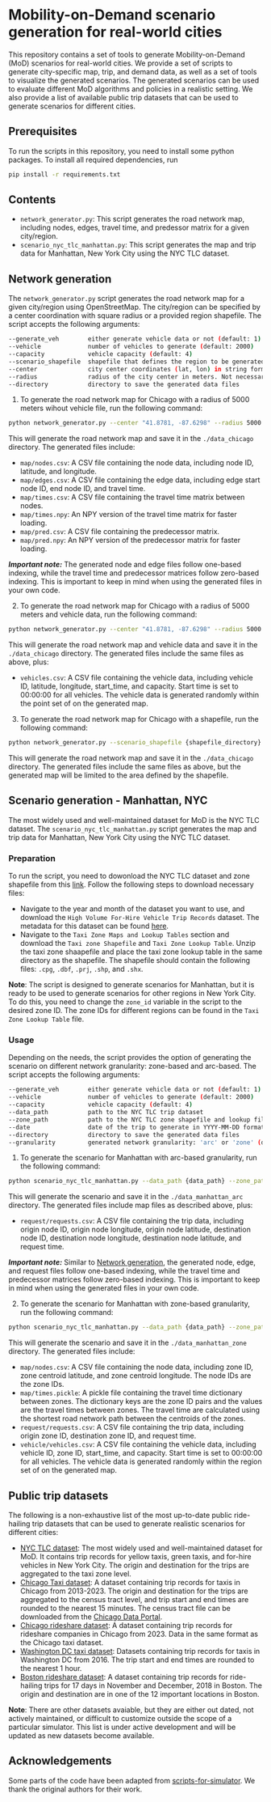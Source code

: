 # Mobility-on-Demand scenario generation for real-world cities
This repository contains a set of tools to generate Mobility-on-Demand (MoD) scenarios for real-world cities. We provide a set of scripts to generate city-specific map, trip, and demand data, as well as a set of tools to visualize the generated scenarios. The generated scenarios can be used to evaluate different MoD algorithms and policies in a realistic setting. We also provide a list of available public trip datasets that can be used to generate scenarios for different cities.

## Prerequisites
To run the scripts in this repository, you need to install some python packages. To install all required dependencies, run
```bash
pip install -r requirements.txt
```

## Contents
- `network_generator.py`: This script generates the road network map, including nodes, edges, travel time, and predessor matrix for a given city/region.
- `scenario_nyc_tlc_manhattan.py`: This script generates the map and trip data for Manhattan, New York City using the NYC TLC dataset.

## Network generation
The `network_generator.py` script generates the road network map for a given city/region using OpenStreetMap. The city/region can be specified by a center coordination with square radius or a provided region shapefile. The script accepts the following arguments:
```bash
--generate_veh        either generate vehicle data or not (default: 1)
--vehicle             number of vehicles to generate (default: 2000)
--capacity            vehicle capacity (default: 4)
--scenario_shapefile  shapefile that defines the region to be generated if any
--center              city center coordinates (lat, lon) in string format
--radius              radius of the city center in meters. Not necessary if shapefile is provided
--directory           directory to save the generated data files
```
1. To generate the road network map for Chicago with a radius of 5000 meters wihout vehicle file, run the following command:
```bash
python network_generator.py --center "41.8781, -87.6298" --radius 5000 --directory ./data_chicago
```
This will generate the road network map and save it in the `./data_chicago` directory. The generated files include:
- `map/nodes.csv`: A CSV file containing the node data, including node ID, latitude, and longitude.
- `map/edges.csv`: A CSV file containing the edge data, including edge start node ID, end node ID, and travel time.
- `map/times.csv`: A CSV file containing the travel time matrix between nodes.
- `map/times.npy`: An NPY version of the travel time matrix for faster loading.
- `map/pred.csv`: A CSV file containing the predecessor matrix.
- `map/pred.npy`: An NPY version of the predecessor matrix for faster loading.

***Important note:*** The generated node and edge files follow one-based indexing, while the travel time and predecessor matrices follow zero-based indexing. This is important to keep in mind when using the generated files in your own code.

2. To generate the road network map for Chicago with a radius of 5000 meters and vehicle data, run the following command:
```bash
python network_generator.py --center "41.8781, -87.6298" --radius 5000 --directory ./data_chicago --generate_veh 1
```
This will generate the road network map and vehicle data and save it in the `./data_chicago` directory. The generated files include the same files as above, plus:
- `vehicles.csv`: A CSV file containing the vehicle data, including vehicle ID, latitude, longitude, start_time, and capacity. Start time is set to 00:00:00 for all vehicles. The vehicle data is generated randomly within the point set of on the generated map.

3. To generate the road network map for Chicago with a shapefile, run the following command:
```bash
python network_generator.py --scenario_shapefile {shapefile_directory} --directory ./data_chicago
```
This will generate the road network map and save it in the `./data_chicago` directory. The generated files include the same files as above, but the generated map will be limited to the area defined by the shapefile.

## Scenario generation - Manhattan, NYC
The most widely used and well-maintained dataset for MoD is the NYC TLC dataset. The `scenario_nyc_tlc_manhattan.py` script generates the map and trip data for Manhattan, New York City using the NYC TLC dataset. 

### Preparation
To run the script, you need to dowonload the NYC TLC dataset and zone shapefile from this [link](https://www.nyc.gov/site/tlc/about/tlc-trip-record-data.page). Follow the following steps to download necessary files:
- Navigate to the year and month of the dataset you want to use, and download the `High Volume For-Hire Vehicle Trip Records` dataset. The metadata for this dataset can be found [here](https://www.nyc.gov/assets/tlc/downloads/pdf/data_dictionary_trip_records_hvfhs.pdf).
- Navigate to the `Taxi Zone Maps and Lookup Tables` section and download the `Taxi zone Shapefile` and `Taxi Zone Lookup Table`. Unzip the taxi zone shaapefile and place the taxi zone lookup table in the same directory as the shapefile. The shapefile should contain the following files: `.cpg`, `.dbf`, `.prj`, `.shp`, and `.shx`.

**Note**: The script is designed to generate scenarios for Manhattan, but it is ready to be used to generate scenarios for other regions in New York City. To do this, you need to change the `zone_id` variable in the script to the desired zone ID. The zone IDs for different regions can be found in the `Taxi Zone Lookup Table` file.

### Usage
Depending on the needs, the script provides the option of generating the scenario on different network granularity: zone-based and arc-based. The script accepts the following arguments:
```bash
--generate_veh        either generate vehicle data or not (default: 1)
--vehicle             number of vehicles to generate (default: 2000)
--capacity            vehicle capacity (default: 4)
--data_path           path to the NYC TLC trip dataset
--zone_path           path to the NYC TLC zone shapefile and lookup file directory
--date                date of the trip to generate in YYYY-MM-DD format
--directory           directory to save the generated data files
--granularity         generated network granularity: 'arc' or 'zone' (default: 'arc')
```
1. To generate the scenario for Manhattan with arc-based granularity, run the following command:
```bash
python scenario_nyc_tlc_manhattan.py --data_path {data_path} --zone_path {zone_path} --date {date} --directory ./data_manhattan_arc
```
This will generate the scenario and save it in the `./data_manhattan_arc` directory. The generated files include map files as described above, plus:
- `request/requests.csv`: A CSV file containing the trip data, including origin node ID, origin node longitude, origin node latitude, destination node ID, destination node longitude, destination node latitude, and request time.

***Important note:*** Similar to [Network generation](#network-generation), the generated node, edge, and request files follow one-based indexing, while the travel time and predecessor matrices follow zero-based indexing. This is important to keep in mind when using the generated files in your own code.

2. To generate the scenario for Manhattan with zone-based granularity, run the following command:
```bash
python scenario_nyc_tlc_manhattan.py --data_path {data_path} --zone_path {zone_path} --date {date} --directory ./data_manhattan_zone --granularity zone
```
This will generate the scenario and save it in the `./data_manhattan_zone` directory. The generated files include:
- `map/nodes.csv`: A CSV file containing the node data, including zone ID, zone centroid latitude, and zone centroid longitude. The node IDs are the zone IDs.
- `map/times.pickle`: A pickle file containing the travel time dictionary between zones. The dictionary keys are the zone ID pairs and the values are the travel times between zones. The travel time are calculated using the shortest road network path between the centroids of the zones.
- `request/requests.csv`: A CSV file containing the trip data, including origin zone ID, destination zone ID, and request time.
- `vehicle/vehicles.csv`: A CSV file containing the vehicle data, including vehicle ID, zone ID, start_time, and capacity. Start time is set to 00:00:00 for all vehicles. The vehicle data is generated randomly within the region set of on the generated map.

## Public trip datasets
The following is a non-exhaustive list of the most up-to-date public ride-hailing trip datasets that can be used to generate realistic scenarios for different cities:
- [NYC TLC dataset](https://www.nyc.gov/site/tlc/about/tlc-trip-record-data.page): The most widely used and well-maintained dataset for MoD. It contains trip records for yellow taxis, green taxis, and for-hire vehicles in New York City. The origin and destination for the trips are aggregated to the taxi zone level.
- [Chicago Taxi dataset](https://data.cityofchicago.org/Transportation/Taxi-Trips/wrvz-psew): A dataset containing trip records for taxis in Chicago from 2013-2023. The origin and destination for the trips are aggregated to the census tract level, and trip start and end times are rounded to the nearest 15 minutes. The census tract file can be downloaded from the [Chicago Data Portal](https://data.cityofchicago.org/Facilities-Geographic-Boundaries/Boundaries-Census-Tracts-2010/5jrd-6zik).
- [Chicago rideshare dataset](https://data.cityofchicago.org/Transportation/Transportation-Network-Providers-Trips-2023-2024-/n26f-ihde/about_data): A dataset containing trip records for rideshare companies in Chicago from 2023. Data in the same format as the Chicago taxi dataset.
- [Washington DC taxi dataset](https://opendata.dc.gov/search?q=taxi%20trips): Datasets containing trip records for taxis in Washington DC from 2016. The trip start and end times are rounded to the nearest 1 hour.
- [Boston rideshare dataset](https://www.kaggle.com/datasets/brllrb/uber-and-lyft-dataset-boston-ma): A dataset containing trip records for ride-hailing trips for 17 days in November and December, 2018 in Boston. The origin and destination are in one of the 12 important locations in Boston.

**Note**: There are other datasets avaiable, but they are either out dated, not actively  maintained, or difficult to customize outside the scope of a particular simulator. This list is under active development and will be updated as new datasets become available.

## Acknowledgements
Some parts of the code have been adapted from [scripts-for-simulator](https://github.com/DMadhuranga/scripts-for-simulator/tree/master). We thank the original authors for their work.